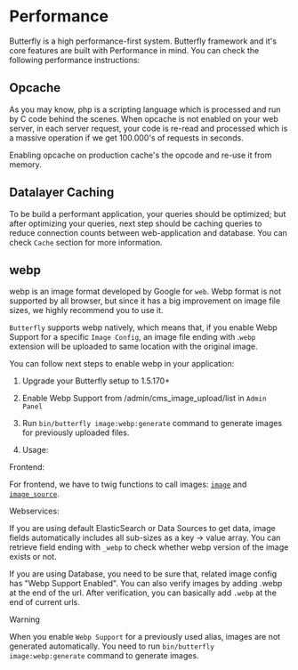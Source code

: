 # Performance

Butterfly is a high performance-first system. Butterfly framework and it's core features are built with Performance in mind.
You can check the following performance instructions:

## Opcache

As you may know, php is a scripting language which is processed and run by C code behind the scenes. When opcache is not enabled on your
web server, in each server request, your code is re-read and processed which is a massive operation if we get 100.000's of requests in seconds.

Enabling opcache on production cache's the opcode and re-use it from memory.

## Datalayer Caching

To be build a performant application, your queries should be optimized; but after optimizing your queries, next step should be
caching queries to reduce connection counts between web-application and database. You can check `Cache` section for more information.

## webp

webp is an image format developed by Google for `web`. Webp format is not supported by all browser, but since it has a big improvement
on image file sizes, we highly recommend you to use it.

`Butterfly` supports webp natively, which means that, if you enable Webp Support for a specific `Image Config`, an image file ending with .`webp`
extension will be uploaded to same location with the original image.

You can follow next steps to enable webp in your application:

1. Upgrade your Butterfly setup to 1.5.170+

2. Enable Webp Support from /admin/cms_image_upload/list in `Admin Panel`

3. Run `bin/butterfly image:webp:generate` command to generate images for previously uploaded files.

4. Usage:

Frontend:

For frontend, we have to twig functions to call images: [`image`](https://thebutterfly.io/docs/#/frontend?id=image) and [`image_source`](https://thebutterfly.io/docs/#/frontend?id=image_source).

Webservices:

If you are using default ElasticSearch or Data Sources to get data, image fields automatically includes all sub-sizes as a key -> value array. You can retrieve
field ending with `_webp` to check whether webp version of the image exists or not.

If you are using Database, you need to be sure that, related image config has "Webp Support Enabled". You can also verify images by adding .webp at the end of the url.
After verification, you can basically add `.webp` at the end of current urls.

> [!WARNING]
> When you enable `Webp Support` for a previously used alias, images are not generated automatically.
> You need to run `bin/butterfly image:webp:generate` command to generate images.